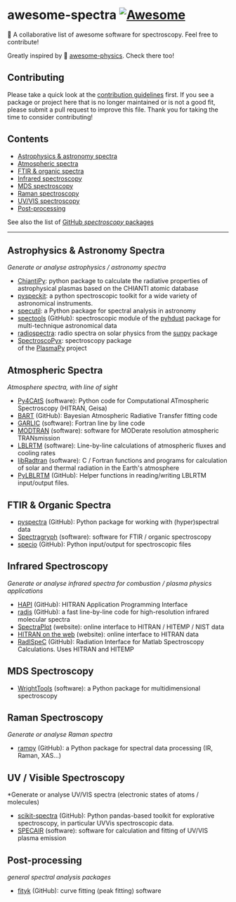 # awesome-spectra  [![Awesome](https://cdn.rawgit.com/sindresorhus/awesome/d7305f38d29fed78fa85652e3a63e154dd8e8829/media/badge.svg)](https://github.com/sindresorhus/awesome)

🌈 A collaborative list of awesome software for spectroscopy. Feel free to contribute!

Greatly inspired by 🌌 [awesome-physics](https://github.com/wbierbower/awesome-physics). Check there too!

## Contributing

Please take a quick look at the [contribution guidelines](./CONTRIBUTING.md) first. If you see a package or project here that is no longer maintained or is not a good fit, please submit a pull request to improve this file. Thank you for taking the time to consider contributing!


## Contents

* [Astrophysics & astronomy spectra](#astrophysics--astronomy-spectra)
* [Atmospheric spectra](#atmospheric-spectra)
* [FTIR & organic spectra](#ftir--organic-spectra)
* [Infrared spectroscopy](#infrared-spectroscopy)
* [MDS spectroscopy](#mds-spectroscopy)
* [Raman spectroscopy](#raman-spectroscopy)
* [UV/VIS spectroscopy](#uv--vis-spectroscopy)
* [Post-processing](#post-processing)

See also the list of [GitHub *spectroscopy* packages](https://github.com/topics/spectroscopy)

---

## Astrophysics & Astronomy Spectra

*Generate or analyse astrophysics / astronomy spectra*

- [ChiantiPy](https://github.com/chianti-atomic/ChiantiPy): python
  package to calculate the radiative properties of astrophysical
  plasmas based on the CHIANTI atomic database
- [pyspeckit](https://github.com/pyspeckit/pyspeckit): a python spectroscopic toolkit 
  for a wide variety of astronomical instruments.
- [specutil](https://github.com/astropy/specutils): a Python package
  for spectral analysis in astronomy
- [spectools](https://pyhdust.readthedocs.io/en/latest/spectools.html#module-pyhdust.spectools) (GitHub): spectroscopic 
  module of the [pyhdust](https://github.com/danmoser/pyhdust) package for multi-technique astronomical data
- [radiospectra](https://github.com/sunpy/radiospectra): radio spectra on solar physics 
  from the [sunpy](https://github.com/sunpy/sunpy) package
- [SpectroscoPyx](https://github.com/PlasmaPy/SpectroscoPyx): spectroscopy package  
  of the [PlasmaPy](https://github.com/PlasmaPy/PlasmaPy) project


## Atmospheric Spectra

*Atmosphere spectra, with line of sight*

- [Py4CAtS](https://atmos.eoc.dlr.de/tools/Py4CAtS/) (software): Python code for
  Computational ATmospheric Spectroscopy (HITRAN, Geisa)
- [BART](https://github.com/exosports/BART) (GitHub): Bayesian Atmospheric Radiative Transfer fitting code 
- [GARLIC](https://www.sciencedirect.com/science/article/pii/S0022407313004731?via%3Dihub) (software):
  Fortran line by line code
- [MODTRAN](http://modtran.spectral.com/) (software): software for MODerate resolution
  atmospheric TRANsmission
- [LBLRTM](http://rtweb.aer.com/lblrtm_code.html) (software): Line-by-line
  calculations of atmospheric fluxes and cooling rates
- [libRadtran](http://www.libradtran.org/doku.php) (software): C / Fortran
  functions and programs for calculation of solar and thermal
  radiation in the Earth\'s atmosphere
- [PyLBLRTM](https://github.com/wblumberg/PyLBLRTM) (GitHub): Helper functions in reading/writing LBLRTM input/output files. 

## FTIR & Organic Spectra

- [pyspectra](https://github.com/ibcp/pyspectra) (GitHub): Python package for working with (hyper)spectral data 
- [Spectragryph](https://www.effemm2.de/spectragryph/index.html) (software):
  software for FTIR / organic spectroscopy
- [specio](https://github.com/paris-saclay-cds/specio) (GitHub): Python input/output for spectroscopic files 

## Infrared Spectroscopy

*Generate or analyse infrared spectra for combustion / plasma physics applications* 

- [HAPI](https://github.com/hitranonline/hapi) (GitHub): HITRAN Application Programming Interface
- [radis](https://github.com/radis/radis) (GitHub): a fast line-by-line code for high-resolution infrared molecular spectra
- [SpectraPlot](http://www.spectraplot.com/) (website): online interface to HITRAN / HITEMP / NIST data  
- [HITRAN on the web](http://hitran.iao.ru/molecule/simlaunch) (website): online interface to HITRAN data  
- [RadISpeC](https://github.com/BEAKH/RadISpeC) (GitHub): Radiation Interface for Matlab Spectroscopy Calculations. Uses HITRAN and HITEMP


## MDS Spectroscopy

- [WrightTools](https://joss.theoj.org/papers/a82637112ac3e03df961d4494bc927d4) (software):
  a Python package for multidimensional spectroscopy
  
## Raman Spectroscopy

*Generate or analyse Raman spectra*

- [rampy](https://github.com/charlesll/rampy) (GitHub): a Python package for
  spectral data processing (IR, Raman, XAS\...)

## UV / Visible Spectroscopy

*Generate or analyse UV/VIS spectra (electronic states of atoms / molecules)

- [scikit-spectra](https://github.com/hugadams/scikit-spectra) (GitHub): Python
  pandas-based toolkit for explorative spectroscopy, in particular
  UVVis spectroscopic data.
- [SPECAIR](http://www.specair-radiation.net/) (software): software for calculation and
  fitting of UV/VIS plasma emission

## Post-processing

*general spectral analysis packages*

- [fityk](https://github.com/wojdyr/fityk) (GitHub): curve fitting (peak fitting) software


